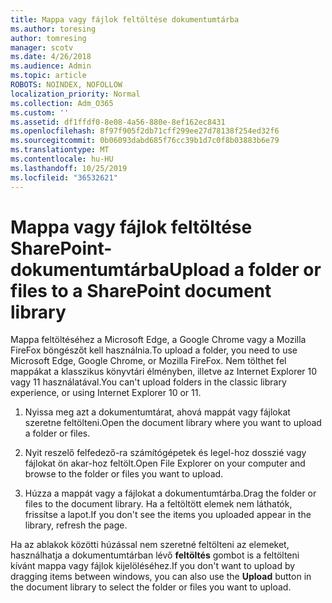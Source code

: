 ```yaml
---
title: Mappa vagy fájlok feltöltése dokumentumtárba
ms.author: toresing
author: tomresing
manager: scotv
ms.date: 4/26/2018
ms.audience: Admin
ms.topic: article
ROBOTS: NOINDEX, NOFOLLOW
localization_priority: Normal
ms.collection: Adm_O365
ms.custom: ''
ms.assetid: df1ffdf0-8e08-4a56-880e-8ef162ec8431
ms.openlocfilehash: 8f97f905f2db71cff299ee27d78138f254ed32f6
ms.sourcegitcommit: 0b06093dabd685f76cc39b1d7c0f8b03883b6e79
ms.translationtype: MT
ms.contentlocale: hu-HU
ms.lasthandoff: 10/25/2019
ms.locfileid: "36532621"
---
```

# <a name="upload-a-folder-or-files-to-a-sharepoint-document-library"></a><span data-ttu-id="a9118-102">Mappa vagy fájlok feltöltése SharePoint-dokumentumtárba</span><span class="sxs-lookup"><span data-stu-id="a9118-102">Upload a folder or files to a SharePoint document library</span></span>

<span data-ttu-id="a9118-103">Mappa feltöltéséhez a Microsoft Edge, a Google Chrome vagy a Mozilla FireFox böngészőt kell használnia.</span><span class="sxs-lookup"><span data-stu-id="a9118-103">To upload a folder, you need to use Microsoft Edge, Google Chrome, or Mozilla FireFox.</span></span> <span data-ttu-id="a9118-104">Nem tölthet fel mappákat a klasszikus könyvtári élményben, illetve az Internet Explorer 10 vagy 11 használatával.</span><span class="sxs-lookup"><span data-stu-id="a9118-104">You can't upload folders in the classic library experience, or using Internet Explorer 10 or 11.</span></span>
  
1. <span data-ttu-id="a9118-105">Nyissa meg azt a dokumentumtárat, ahová mappát vagy fájlokat szeretne feltölteni.</span><span class="sxs-lookup"><span data-stu-id="a9118-105">Open the document library where you want to upload a folder or files.</span></span>
    
2. <span data-ttu-id="a9118-106">Nyit reszelő felfedező-ra számítógépetek és legel-hoz dosszié vagy fájlokat ön akar-hoz feltölt.</span><span class="sxs-lookup"><span data-stu-id="a9118-106">Open File Explorer on your computer and browse to the folder or files you want to upload.</span></span>
    
3. <span data-ttu-id="a9118-107">Húzza a mappát vagy a fájlokat a dokumentumtárba.</span><span class="sxs-lookup"><span data-stu-id="a9118-107">Drag the folder or files to the document library.</span></span> <span data-ttu-id="a9118-108">Ha a feltöltött elemek nem láthatók, frissítse a lapot.</span><span class="sxs-lookup"><span data-stu-id="a9118-108">If you don't see the items you uploaded appear in the library, refresh the page.</span></span> 
    
<span data-ttu-id="a9118-109">Ha az ablakok közötti húzással nem szeretné feltölteni az elemeket, használhatja a dokumentumtárban lévő **feltöltés** gombot is a feltölteni kívánt mappa vagy fájlok kijelöléséhez.</span><span class="sxs-lookup"><span data-stu-id="a9118-109">If you don't want to upload by dragging items between windows, you can also use the **Upload** button in the document library to select the folder or files you want to upload.</span></span> 
  

